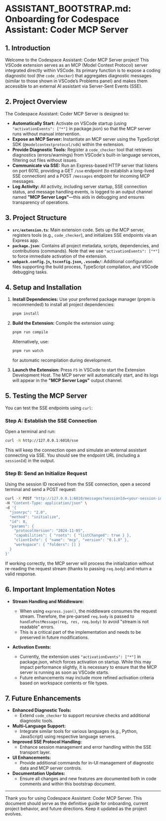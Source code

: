 # ASSISTANT_BOOTSTRAP.md: Onboarding for Codespace Assistant: Coder MCP Server

## 1. Introduction

Welcome to the Codespace Assistant: Coder MCP Server project! This VSCode extension serves as an MCP (Model Context Protocol) server integrated directly within VSCode. Its primary function is to expose a coding diagnostic tool (the `code_checker`) that aggregates diagnostic messages (similar to those shown in VSCode’s Problems panel) and makes them accessible to an external AI assistant via Server-Sent Events (SSE).

## 2. Project Overview

The Codespace Assistant: Coder MCP Server is designed to:

- **Automatically Start:** Activate on VSCode startup (using `"activationEvents": ["*"]` in package.json) so that the MCP server runs without manual intervention.
- **Expose an MCP Server:** Instantiate an MCP server using the TypeScript SDK (`@modelcontextprotocol/sdk`) within the extension.
- **Provide Diagnostic Tools:** Register a `code_checker` tool that retrieves diagnostics (errors/warnings) from VSCode's built-in language services, filtering out files without issues.
- **Communicate via SSE:** Run an Express-based HTTP server that listens on port 6010, providing a GET `/sse` endpoint (to establish a long-lived SSE connection) and a POST `/messages` endpoint for incoming MCP messages.
- **Log Activity:** All activity, including server startup, SSE connection status, and message handling events, is logged to an output channel named **"MCP Server Logs"**—this aids in debugging and ensures transparency of operations.

## 3. Project Structure

- **`src/extension.ts`**: Main extension code. Sets up the MCP server, registers tools (e.g., `code_checker`), and initializes SSE endpoints via an Express app.
- **`package.json`**: Contains all project metadata, scripts, dependencies, and contributions (commands). Note that we use `"activationEvents": ["*"]` to force immediate activation of the extension.
- **`webpack.config.js`, `tsconfig.json`, `.vscode/`**: Additional configuration files supporting the build process, TypeScript compilation, and VSCode debugging tasks.

## 4. Setup and Installation

1. **Install Dependencies:**
   Use your preferred package manager (pnpm is recommended) to install all project dependencies:

   ```bash
   pnpm install
   ```

2. **Build the Extension:**
   Compile the extension using:

   ```bash
   pnpm run compile
   ```

   Alternatively, use:

   ```bash
   pnpm run watch
   ```

   for automatic recompilation during development.

3. **Launch the Extension:**
   Press `F5` in VSCode to start the Extension Development Host. The MCP server will automatically start, and its logs will appear in the **"MCP Server Logs"** output channel.

## 5. Testing the MCP Server

You can test the SSE endpoints using `curl`:

### Step A: Establish the SSE Connection

Open a terminal and run:

```bash
curl -N http://127.0.0.1:6010/sse
```

This will keep the connection open and simulate an external assistant connecting via SSE. You should see the endpoint URL (including a `sessionId`) in the output.

### Step B: Send an Initialize Request

Using the session ID received from the SSE connection, open a second terminal and send a POST request:

```bash
curl -X POST "http://127.0.0.1:6010/messages?sessionId=<your-session-id>" \
-H "Content-Type: application/json" \
-d '{
  "jsonrpc": "2.0",
  "method": "initialize",
  "id": 0,
  "params": {
    "protocolVersion": "2024-11-05",
    "capabilities": { "roots": { "listChanged": true } },
    "clientInfo": { "name": "mcp", "version": "0.1.0" },
    "workspace": { "folders": [] }
  }
}'
```

If working correctly, the MCP server will process the initialization without re-reading the request stream (thanks to passing `req.body`) and return a valid response.

## 6. Important Implementation Notes

- **Stream Handling and Middleware:**

  - When using `express.json()`, the middleware consumes the request stream. Therefore, the pre-parsed `req.body` is passed to `handlePostMessage(req, res, req.body)` to avoid "stream is not readable" errors.
  - This is a critical part of the implementation and needs to be preserved in future modifications.

- **Activation Events:**
  - Currently, the extension uses `"activationEvents": ["*"]` in package.json, which forces activation on startup. While this may impact performance slightly, it is necessary to ensure that the MCP server is running as soon as VSCode starts.
  - Future enhancements may include more refined activation criteria based on workspace contents or file types.

## 7. Future Enhancements

- **Enhanced Diagnostic Tools:**
  - Extend `code_checker` to support recursive checks and additional diagnostic tools.
- **Multi-Language Support:**
  - Integrate similar tools for various languages (e.g., Python, JavaScript) using respective language servers.
- **Improved SSE Protocol Handling:**
  - Enhance session management and error handling within the SSE transport layer.
- **UI Enhancements:**
  - Provide additional commands for in-UI management of diagnostic data and MCP server controls.
- **Documentation Updates:**
  - Ensure all changes and new features are documented both in code comments and within this bootstrap document.

---

Thank you for using Codespace Assistant: Coder MCP Server. This document should serve as the definitive guide for onboarding, current project behavior, and future directions. Keep it updated as the project evolves.
